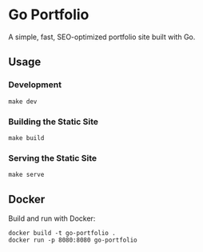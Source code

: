 # Go Portfolio

A simple, fast, SEO-optimized portfolio site built with Go.

## Usage

### Development

```
make dev
```

### Building the Static Site

```
make build
```

### Serving the Static Site

```
make serve
```

## Docker

Build and run with Docker:

```
docker build -t go-portfolio .
docker run -p 8080:8080 go-portfolio
```
